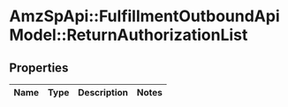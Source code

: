 # AmzSpApi::FulfillmentOutboundApiModel::ReturnAuthorizationList

## Properties
Name | Type | Description | Notes
------------ | ------------- | ------------- | -------------


